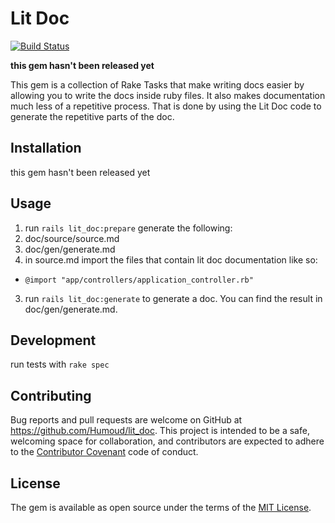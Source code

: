 # Lit Doc
[![Build Status](https://travis-ci.org/Humoud/lit_doc.svg?branch=master)](https://travis-ci.org/Humoud/lit_doc)

**this gem hasn't been released yet**

This gem is a collection of Rake Tasks that make writing docs easier by
allowing you to write the docs inside ruby files.
It also makes documentation much less of a repetitive process.
That is done by using the Lit Doc code to generate the repetitive parts of the doc.

## Installation

this gem hasn't been released yet

## Usage

1. run `rails lit_doc:prepare` generate the following:
  1. doc/source/source.md
  2. doc/gen/generate.md
2. in source.md import the files that contain lit doc documentation like so:
  * `@import "app/controllers/application_controller.rb"`
3. run `rails lit_doc:generate` to generate a doc. You can find the result in doc/gen/generate.md.

## Development

run tests with `rake spec`


## Contributing

Bug reports and pull requests are welcome on GitHub at https://github.com/Humoud/lit_doc. This project is intended to be a safe, welcoming space for collaboration, and contributors are expected to adhere to the [Contributor Covenant](http://contributor-covenant.org) code of conduct.


## License

The gem is available as open source under the terms of the [MIT License](http://opensource.org/licenses/MIT).

